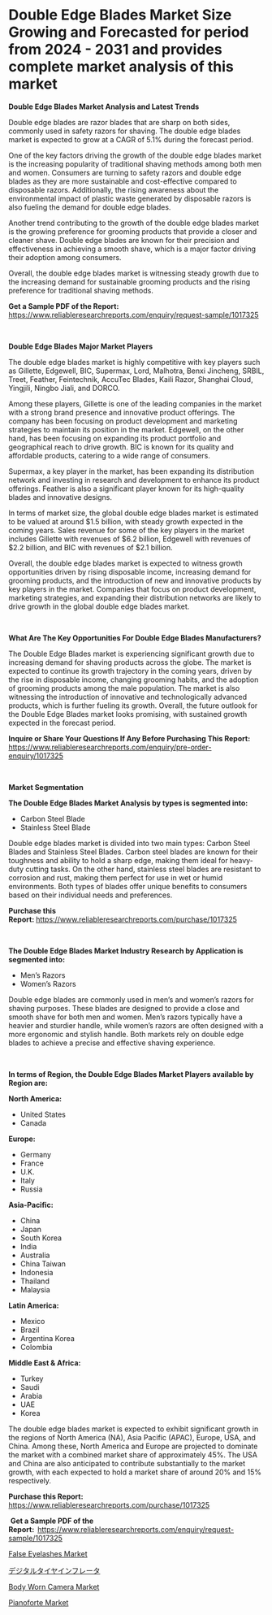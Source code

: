 <p><h1>Double Edge Blades Market Size Growing and Forecasted for period from 2024 - 2031 and provides complete market analysis of this market</h1></p><p><strong>Double Edge Blades Market Analysis and Latest Trends</strong></p>
<p><p>Double edge blades are razor blades that are sharp on both sides, commonly used in safety razors for shaving. The double edge blades market is expected to grow at a CAGR of 5.1% during the forecast period.</p><p>One of the key factors driving the growth of the double edge blades market is the increasing popularity of traditional shaving methods among both men and women. Consumers are turning to safety razors and double edge blades as they are more sustainable and cost-effective compared to disposable razors. Additionally, the rising awareness about the environmental impact of plastic waste generated by disposable razors is also fueling the demand for double edge blades.</p><p>Another trend contributing to the growth of the double edge blades market is the growing preference for grooming products that provide a closer and cleaner shave. Double edge blades are known for their precision and effectiveness in achieving a smooth shave, which is a major factor driving their adoption among consumers.</p><p>Overall, the double edge blades market is witnessing steady growth due to the increasing demand for sustainable grooming products and the rising preference for traditional shaving methods.</p></p>
<p><strong>Get a Sample PDF of the Report:&nbsp;</strong> <a href="https://www.reliableresearchreports.com/enquiry/request-sample/1017325">https://www.reliableresearchreports.com/enquiry/request-sample/1017325</a></p>
<p>&nbsp;</p>
<p><strong>Double Edge Blades Major Market Players</strong></p>
<p><p>The double edge blades market is highly competitive with key players such as Gillette, Edgewell, BIC, Supermax, Lord, Malhotra, Benxi Jincheng, SRBIL, Treet, Feather, Feintechnik, AccuTec Blades, Kaili Razor, Shanghai Cloud, Yingjili, Ningbo Jiali, and DORCO. </p><p>Among these players, Gillette is one of the leading companies in the market with a strong brand presence and innovative product offerings. The company has been focusing on product development and marketing strategies to maintain its position in the market. Edgewell, on the other hand, has been focusing on expanding its product portfolio and geographical reach to drive growth. BIC is known for its quality and affordable products, catering to a wide range of consumers.</p><p>Supermax, a key player in the market, has been expanding its distribution network and investing in research and development to enhance its product offerings. Feather is also a significant player known for its high-quality blades and innovative designs.</p><p>In terms of market size, the global double edge blades market is estimated to be valued at around $1.5 billion, with steady growth expected in the coming years. Sales revenue for some of the key players in the market includes Gillette with revenues of $6.2 billion, Edgewell with revenues of $2.2 billion, and BIC with revenues of $2.1 billion.</p><p>Overall, the double edge blades market is expected to witness growth opportunities driven by rising disposable income, increasing demand for grooming products, and the introduction of new and innovative products by key players in the market. Companies that focus on product development, marketing strategies, and expanding their distribution networks are likely to drive growth in the global double edge blades market.</p></p>
<p>&nbsp;</p>
<p><strong>What Are The Key Opportunities For Double Edge Blades Manufacturers?</strong></p>
<p><p>The Double Edge Blades market is experiencing significant growth due to increasing demand for shaving products across the globe. The market is expected to continue its growth trajectory in the coming years, driven by the rise in disposable income, changing grooming habits, and the adoption of grooming products among the male population. The market is also witnessing the introduction of innovative and technologically advanced products, which is further fueling its growth. Overall, the future outlook for the Double Edge Blades market looks promising, with sustained growth expected in the forecast period.</p></p>
<p><strong>Inquire or Share Your Questions If Any Before Purchasing This Report:</strong> <a href="https://www.reliableresearchreports.com/enquiry/pre-order-enquiry/1017325">https://www.reliableresearchreports.com/enquiry/pre-order-enquiry/1017325</a></p>
<p>&nbsp;</p>
<p><strong>Market Segmentation</strong></p>
<p><strong>The Double Edge Blades Market Analysis by types is segmented into:</strong></p>
<p><ul><li>Carbon Steel Blade</li><li>Stainless Steel Blade</li></ul></p>
<p><p>Double edge blades market is divided into two main types: Carbon Steel Blades and Stainless Steel Blades. Carbon steel blades are known for their toughness and ability to hold a sharp edge, making them ideal for heavy-duty cutting tasks. On the other hand, stainless steel blades are resistant to corrosion and rust, making them perfect for use in wet or humid environments. Both types of blades offer unique benefits to consumers based on their individual needs and preferences.</p></p>
<p><strong>Purchase this Report:&nbsp;</strong><a href="https://www.reliableresearchreports.com/purchase/1017325">https://www.reliableresearchreports.com/purchase/1017325</a></p>
<p>&nbsp;</p>
<p><strong>The Double Edge Blades Market Industry Research by Application is segmented into:</strong></p>
<p><ul><li>Men’s Razors</li><li>Women’s Razors</li></ul></p>
<p><p>Double edge blades are commonly used in men’s and women’s razors for shaving purposes. These blades are designed to provide a close and smooth shave for both men and women. Men’s razors typically have a heavier and sturdier handle, while women’s razors are often designed with a more ergonomic and stylish handle. Both markets rely on double edge blades to achieve a precise and effective shaving experience.</p></p>
<p>&nbsp;</p>
<p><strong>In terms of Region, the Double Edge Blades Market Players available by Region are:</strong></p>
<p>
    <p> <strong> North America: </strong>
        <ul>
            <li>United States</li>
            <li>Canada</li>
        </ul>
        </p> 
    <p> <strong> Europe: </strong>
        <ul>
            <li>Germany</li>
            <li>France</li>
            <li>U.K.</li>
            <li>Italy</li>
            <li>Russia</li>
        </ul>
        </p> 
    <p> <strong> Asia-Pacific: </strong>
        <ul>
            <li>China</li>
            <li>Japan</li>
            <li>South Korea</li>
            <li>India</li>
            <li>Australia</li>
            <li>China Taiwan</li>
            <li>Indonesia</li>
            <li>Thailand</li>
            <li>Malaysia</li>
        </ul>
        </p> 
    <p> <strong> Latin America: </strong>
        <ul>
            <li>Mexico</li>
            <li>Brazil</li>
            <li>Argentina Korea</li>
            <li>Colombia</li>
        </ul>
        </p> 
    <p> <strong> Middle East & Africa: </strong>
        <ul>
            <li>Turkey</li>
            <li>Saudi</li>
            <li>Arabia</li>
            <li>UAE</li>
            <li>Korea</li>
        </ul>
    </p>
    </p>
<p><p>The double edge blades market is expected to exhibit significant growth in the regions of North America (NA), Asia Pacific (APAC), Europe, USA, and China. Among these, North America and Europe are projected to dominate the market with a combined market share of approximately 45%. The USA and China are also anticipated to contribute substantially to the market growth, with each expected to hold a market share of around 20% and 15% respectively.</p></p>
<p><strong>Purchase this Report: </strong><a href="https://www.reliableresearchreports.com/purchase/1017325">https://www.reliableresearchreports.com/purchase/1017325</a></p>
<p>&nbsp;<strong>Get a Sample PDF of the Report:&nbsp;&nbsp;</strong><a href="https://www.reliableresearchreports.com/enquiry/request-sample/1017325">https://www.reliableresearchreports.com/enquiry/request-sample/1017325</a></p>
<p><strong></strong></p>
<p><p><a href="https://github.com/danielneavesallisons03mba/Market-Research-Report-List-1/blob/main/false-eyelashes-market.md">False Eyelashes Market</a></p><p><a href="https://medium.com/@samleite85/%E3%83%87%E3%82%B8%E3%82%BF%E3%83%AB%E3%82%BF%E3%82%A4%E3%83%A4%E3%82%A4%E3%83%B3%E3%83%95%E3%83%AC%E3%83%BC%E3%82%BF%E5%B8%82%E5%A0%B4-%E5%B8%82%E5%A0%B4cagr-%E5%B8%82%E5%A0%B4%E5%8B%95%E5%90%91-%E6%88%90%E9%95%B7%E6%88%A6%E7%95%A5%E3%81%AB%E9%96%A2%E3%81%99%E3%82%8B%E6%B4%9E%E5%AF%9F-9c698654d3d3">デジタルタイヤインフレータ</a></p><p><a href="https://github.com/changoleonlaverguenzanoexiste/Market-Research-Report-List-2/blob/main/body-worn-camera-market.md">Body Worn Camera Market</a></p><p><a href="https://github.com/dimitrishawkinswaynenp91rgz/Market-Research-Report-List-1/blob/main/pianoforte-market.md">Pianoforte Market</a></p></p>
